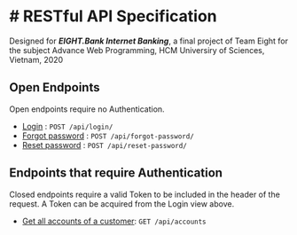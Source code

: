 # # RESTful API Specification
Designed for ***EIGHT.Bank Internet Banking***, a final project of Team Eight for the subject Advance Web Programming, HCM Universiry of Sciences, Vietnam, 2020

## Open Endpoints

Open endpoints require no Authentication.

* [Login](SignIn/login.md) : `POST /api/login/`
* [Forgot password](SignIn/forgotPassword.md) : `POST /api/forgot-password/`
* [Reset password](SignIn/resetPassword) : `POST /api/reset-password/`
 

## Endpoints that require Authentication

Closed endpoints require a valid Token to be included in the header of the
request. A Token can be acquired from the Login view above.


* [Get all accounts of a customer](Cards/getAllAccounts.md): `GET /api/accounts`


